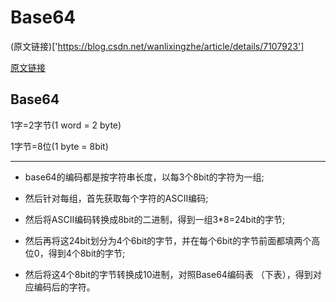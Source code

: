 # Base64

(原文链接)['https://blog.csdn.net/wanlixingzhe/article/details/7107923']

[原文链接]('http://www.cnblogs.com/hongru/archive/2012/01/14/2321397.html')

## Base64

1字=2字节(1 word = 2 byte) 

1字节=8位(1 byte = 8bit) 

--------------------- 

* base64的编码都是按字符串长度，以每3个8bit的字符为一组;

* 然后针对每组，首先获取每个字符的ASCII编码;

* 然后将ASCII编码转换成8bit的二进制，得到一组3*8=24bit的字节;

* 然后再将这24bit划分为4个6bit的字节，并在每个6bit的字节前面都填两个高位0，得到4个8bit的字节;

* 然后将这4个8bit的字节转换成10进制，对照Base64编码表 （下表），得到对应编码后的字符。
